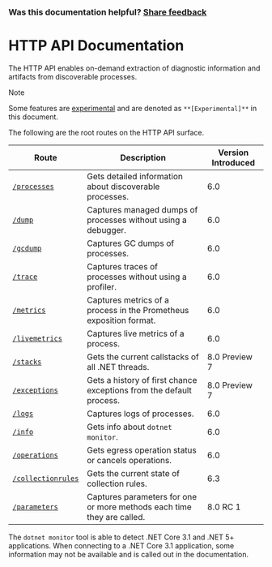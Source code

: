
### Was this documentation helpful? [Share feedback](https://www.research.net/r/DGDQWXH?src=documentation%2Fapi%2FREADME)

# HTTP API Documentation

The HTTP API enables on-demand extraction of diagnostic information and artifacts from discoverable processes.

> [!NOTE]
> Some features are [experimental](./../experimental.md) and are denoted as `**[Experimental]**` in this document.

The following are the root routes on the HTTP API surface.

| Route | Description | Version Introduced |
|---|---|---|
| [`/processes`](processes.md) | Gets detailed information about discoverable processes. | 6.0 |
| [`/dump`](dump.md) | Captures managed dumps of processes without using a debugger. | 6.0 |
| [`/gcdump`](gcdump.md) | Captures GC dumps of processes. | 6.0 |
| [`/trace`](trace.md) | Captures traces of processes without using a profiler. | 6.0 |
| [`/metrics`](metrics.md) | Captures metrics of a process in the Prometheus exposition format. | 6.0 |
| [`/livemetrics`](livemetrics.md) | Captures live metrics of a process. | 6.0 |
  [`/stacks`](stacks.md) | Gets the current callstacks of all .NET threads. | 8.0 Preview 7 |
  [`/exceptions`](exceptions.md) | Gets a history of first chance exceptions from the default process. | 8.0 Preview 7 |
| [`/logs`](logs.md) | Captures logs of processes. | 6.0 |
| [`/info`](info.md) | Gets info about `dotnet monitor`. | 6.0 |
| [`/operations`](operations.md) | Gets egress operation status or cancels operations. | 6.0 |
| [`/collectionrules`](collectionrules.md) | Gets the current state of collection rules. | 6.3 |
| [`/parameters`](parameters.md) | Captures parameters for one or more methods each time they are called. | 8.0 RC 1 |

The `dotnet monitor` tool is able to detect .NET Core 3.1 and .NET 5+ applications. When connecting to a .NET Core 3.1 application, some information may not be available and is called out in the documentation.

